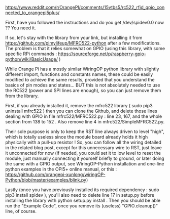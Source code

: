 https://www.reddit.com/r/OrangePI/comments/15vtbs5/rc522_rfid_gpio_connected_to_orangepi5plus/

First, have you followed the instructions and do you get /dev/spidev0.0 now ?? You need it.

If so, let's stay with the library from your link, but installing it from https://github.com/pimylifeup/MFRC522-python after a few modifications. The problem is that it relies somewhat on GPIO (using this library, with some specific RPi commands : https://sourceforge.net/p/raspberry-gpio-python/wiki/BasicUsage/ )

While Orange Pi has a mostly similar WiringOP python library with slightly different import, functions and constants names, these could be easily modified to achieve the same results, provided that you understand the basics of pin modes and states... BUT this is not absolutely needed to use the RC522 (power and SPI lines are enough), so you can just remove them from the library.

First, if you already installed it, remove the mfrc522 library ( sudo pip3 uninstall mfrc522 ) then you can clone the Github, and delete those lines dealing with GPIO in file mfrc522/MFRC522.py : line 23, 167, and the whole section from 138 to 152 . Also remove line 4 in mfrc522/SimpleMFRC522.py.

Their sole purpose is only to keep the RST line always driven to level "high", which is totally useless since the module board already holds it high physically with a pull-up resistor ! So, you can follow all the wiring detailed in the related blog post, except for this unnecessary wire to RST, just leave it unconnected for now (if needed, you could set it to low level to reset the module, just manually connecting it yourself briefly to ground, or later doing the same with a GPIO output, see WiringOP-Python installation and one-line python examples in the OPI5+ online manual, or this : https://github.com/orangepi-xunlong/wiringOP-Python/blob/master/examples/blink.py)

Lastly (once you have previously installed its required dependency : sudo pip3 install spidev ), you'll also need to delete line 17 in setup.py before installing the library with python setup.py install . Then you should be able run the "Example Code", once you remove its (useless) "GPIO.cleanup()" line, of course.